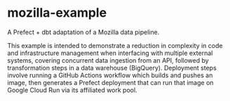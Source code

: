 # mozilla-example
A Prefect + dbt adaptation of a Mozilla data pipeline.

This example is intended to demonstrate a reduction in complexity in code and infrastructure management when interfacing with multiple external systems, covering concurrent data ingestion from an API, followed by transformation steps in a data warehouse (BigQuery).
Deployment steps involve running a GitHub Actions workflow which builds and pushes an image, then generates a Prefect deployment that can run that image on Google Cloud Run via its affiliated work pool.


